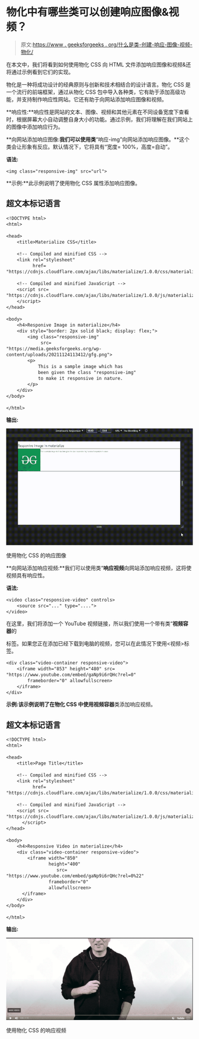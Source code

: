# 物化中有哪些类可以创建响应图像&视频？

> 原文:[https://www . geeksforgeeks . org/什么是类-创建-响应-图像-视频-物化/](https://www.geeksforgeeks.org/what-are-the-classes-to-create-responsive-image-video-in-materialize/)

在本文中，我们将看到如何使用物化 CSS 向 HTML 文件添加响应图像和视频&还将通过示例看到它们的实现。

物化是一种将成功设计的经典原则与创新和技术相结合的设计语言。物化 CSS 是一个流行的前端框架，通过从物化 CSS 包中导入各种类，它有助于添加高级功能，并支持制作响应性网站。它还有助于向网站添加响应图像和视频。

**响应性:**响应性是网站的文本、图像、视频和其他元素在不同设备宽度下查看时，根据屏幕大小自动调整自身大小的功能。通过示例，我们将理解在我们网站上的图像中添加响应行为。

**向网站添加响应图像:**我们可以使用类**“响应-img”向网站添加响应图像。**这个类会让形象有反应。默认情况下，它将具有“宽度= 100%，高度=自动”。

**语法:**

```
<img class="responsive-img" src="url">
```

**示例:**此示例说明了使用物化 CSS 属性添加响应图像。

## 超文本标记语言

```
<!DOCTYPE html>
<html>

<head>
    <title>Materialize CSS</title>

    <!-- Compiled and minified CSS -->
    <link rel="stylesheet" 
          href=
"https://cdnjs.cloudflare.com/ajax/libs/materialize/1.0.0/css/materialize.min.css">

    <!-- Compiled and minified JavaScript -->
    <script src=
"https://cdnjs.cloudflare.com/ajax/libs/materialize/1.0.0/js/materialize.min.js">
    </script>
</head>

<body>
    <h4>Responive Image in materialize</h4>
    <div style="border: 2px solid black; display: flex;">
        <img class="responsive-img" 
             src=
"https://media.geeksforgeeks.org/wp-content/uploads/20211124113412/gfg.png">
        <p>
            This is a sample image which has 
            been given the class "responsive-img" 
            to make it responsive in nature.
        </p>
    </div>
</body>

</html>
```

**输出:**

![](img/8323b51fcf8857a2a68932b7534b7273.png)

使用物化 CSS 的响应图像

**向网站添加响应视频:**我们可以使用类“**响应视频**向网站添加响应视频，这将使视频具有响应性。

**语法:**

```
<video class="responsive-video" controls>
    <source src="..." type="....">
</video>
```

在这里，我们将添加一个 YouTube 视频链接，所以我们使用一个带有类“**视频容器**的

标签。如果您正在添加已经下载到电脑的视频，您可以在此情况下使用<视频>标签。

```
<div class="video-container responsive-video">
    <iframe width="853" height="480" src=
"https://www.youtube.com/embed/gaNp9i6rQHc?rel=0" 
        frameborder="0" allowfullscreen>
    </iframe>
</div>
```

**示例:**该示例说明了在物化 CSS 中使用**视频容器**类添加响应视频。

## 超文本标记语言

```
<!DOCTYPE html>
<html>

<head>
    <title>Page Title</title>

    <!-- Compiled and minified CSS -->
    <link rel="stylesheet" 
          href=
"https://cdnjs.cloudflare.com/ajax/libs/materialize/1.0.0/css/materialize.min.css">

    <!-- Compiled and minified JavaScript -->
    <script src=
"https://cdnjs.cloudflare.com/ajax/libs/materialize/1.0.0/js/materialize.min.js">
      </script>
</head>

<body>
    <h4>Responsive Video in materialize</h4>
    <div class="video-container responsive-video">
        <iframe width="850" 
                height="400" 
                   src=
"https://www.youtube.com/embed/gaNp9i6rQHc?rel=0%22" 
                frameborder="0"
                allowfullscreen>
      </iframe>
    </div>
</body>

</html>
```

**输出:**

![](img/cf499596103043a89c36dab897ddcca4.png)

使用物化 CSS 的响应视频